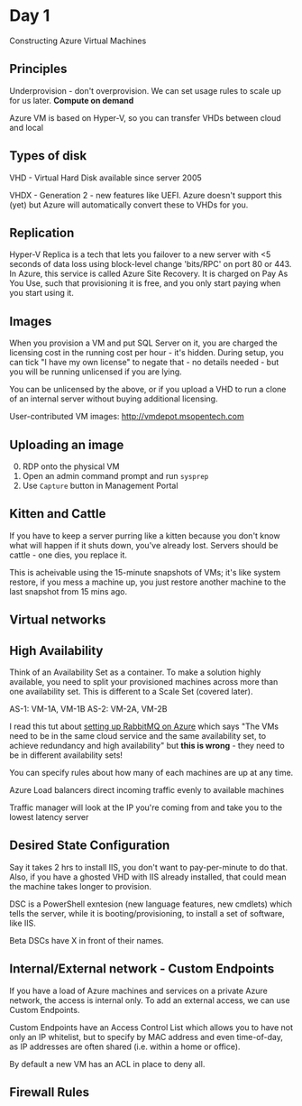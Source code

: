 # Day 1

Constructing Azure Virtual Machines

## Principles

Underprovision - don't overprovision. We can set usage rules to scale up for us later. **Compute on demand**

Azure VM is based on Hyper-V, so you can transfer VHDs between cloud and local

## Types of disk

VHD - Virtual Hard Disk available since server 2005

VHDX - Generation 2 - new features like UEFI. Azure doesn't support this (yet) but Azure will automatically convert these to VHDs for you.

## Replication

Hyper-V Replica is a tech that lets you failover to a new server with <5 seconds of data loss using block-level change 'bits/RPC' on port 80 or 443. In Azure, this service is called Azure Site Recovery. It is charged on Pay As You Use, such that provisioning it is free, and you only start paying when you start using it.

## Images

When you provision a VM and put SQL Server on it, you are charged the licensing cost in the running cost per hour - it's hidden. During setup, you can tick "I have my own license" to negate that - no details needed - but you will be running unlicensed if you are lying.

You can be unlicensed by the above, or if you upload a VHD to run a clone of an internal server without buying additional licensing.

User-contributed VM images: http://vmdepot.msopentech.com

## Uploading an image

 0. RDP onto the physical VM
 0. Open an admin command prompt and run `sysprep`
 0. Use `Capture` button in Management Portal
 
## Kitten and Cattle

If you have to keep a server purring like a kitten because you don't know what will happen if it shuts down, you've already lost. Servers should be cattle - one dies, you replace it.

This is acheivable using the 15-minute snapshots of VMs; it's like system restore, if you mess a machine up, you just restore another machine to the last snapshot from 15 mins ago.

## Virtual networks

## High Availability

Think of an Availability Set as a container. To make a solution highly available, you need to split your provisioned machines across more than one availability set. This is different to a Scale Set (covered later).

AS-1: VM-1A, VM-1B
AS-2: VM-2A, VM-2B

I read this tut about [setting up RabbitMQ on Azure](http://moimtechview.blogspot.co.uk/2015/01/rabbitmq-high-availability-clusters-on.html) which says "The VMs need to be in the same cloud service and the same availability set, to achieve redundancy and high availability" but **this is wrong** - they need to be in different availability sets!

You can specify rules about how many of each machines are up at any time.

Azure Load balancers direct incoming traffic evenly to available machines

Traffic manager will look at the IP you're coming from and take you to the lowest latency server


## Desired State Configuration

Say it takes 2 hrs to install IIS, you don't want to pay-per-minute to do that. Also, if you have a ghosted VHD with IIS already installed, that could mean the machine takes longer to provision.

DSC is a PowerShell exntesion (new language features, new cmdlets) which tells the server, while it is booting/provisioning, to install a set of software, like IIS.

Beta DSCs have X in front of their names.


## Internal/External network - Custom Endpoints

If you have a load of Azure machines and services on a private Azure network, the access is internal only. To add an external access, we can use Custom Endpoints.

Custom Endpoints have an Access Control List which allows you to have not only an IP whitelist, but to specify by MAC address and even time-of-day, as IP addresses are often shared (i.e. within a home or office).

By default a new VM has an ACL in place to deny all.


## Firewall Rules


